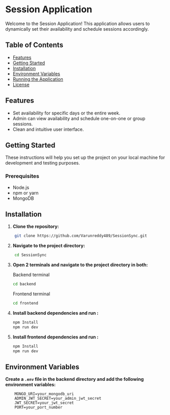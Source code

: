 # Session Application

Welcome to the Session Application! This application allows users to dynamically set their availability and schedule sessions accordingly.

## Table of Contents

- [Features](#features)
- [Getting Started](#getting-started)
- [Installation](#installation)
- [Environment Variables](#environment-variables)
- [Running the Application](#running-the-application)
- [License](#license)

## Features

- Set availability for specific days or the entire week.
- Admin can view availability and schedule one-on-one or group sessions.
- Clean and intuitive user interface.

## Getting Started

These instructions will help you set up the project on your local machine for development and testing purposes.

### Prerequisites

- Node.js
- npm or yarn
- MongoDB

## Installation

1. **Clone the repository:**

```bash
    git clone https://github.com/Varunreddy489/SessionSync.git
```

2. **Navigate to the project directory:**

```bash
    cd SessionSync
```

3. **Open 2 terminals and navigate to the project directory in both:**

   Backend terminal

   ```bash
   cd backend
   ```

    Frontend terminal

    ```bash
    cd frontend
    ```

4. **Install backend dependencies and run :**

    ```bash
    npm Install
    npm run dev
    ```

5. **Install frontend dependencies and run :**

   ```bash
   npm Install
   npm run dev
   ```

## Environment Variables

**Create a `.env` file in the backend directory and add the following environment variables:**

```env
    MONGO_URI=your_mongodb_uri
    ADMIN_JWT_SECRET=your_admin_jwt_secret
    JWT_SECRET=your_jwt_secret
    PORT=your_port_number


